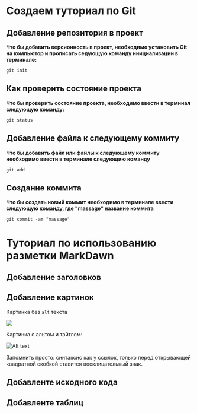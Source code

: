 # Создаем туториал по Git

## Добавление репозитория в проект

**Что бы добавить версионность в проект, необходимо установить Git на компьютор и прописать седующую команду инициализации в терминале:**
```
git init
```
## Как проверить состояние проекта ##

**Что бы проверить состояние проекта, необходимо ввести в терминал следующую команду:**
```fix
git status
```
## Добавление файла к следующему коммиту ##
**Что бы добавить файл или файлы к следующему коммиту необходимо ввести в терминале следующию команду**
```
git add
```
## Создание коммита ##
**Что бы создать новый коммит необходимо в терминале ввести следующую команду, где "massage" название коммита**
```fix
git commit -am "massage"
```


# Туториал по использованию разметки MarkDawn #




## Добавление заголовков ##



## Добавление картинок ##

Картинка без `alt` текста

![](//placehold.it/150x100)

Картинка с альтом и тайтлом:

![Alt text](//placehold.it/150x100 "Можно задать title")

Запомнить просто: синтаксис как у ссылок, только перед
открывающей квадратной скобкой ставится восклицательный
знак.


## Добавленте исходного кода ##



## Добавленте таблиц ##

